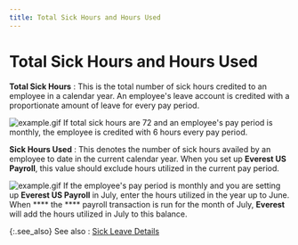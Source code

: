 ```yaml
---
title: Total Sick Hours and Hours Used
---
```


# Total Sick Hours and Hours Used


**Total Sick Hours**
: This is the total number of sick hours credited  to an employee in a calendar year. An employee's leave account is credited  with a proportionate amount of leave for every pay period.


![example.gif]({{site.prl_baseurl}}/img/example.gif) If  total sick hours are 72 and an employee's pay period is monthly, the employee  is credited with 6 hours every pay period.


**Sick Hours Used**
: This denotes the number of sick hours availed by  an employee to date in the current calendar year. When you set up **Everest US Payroll**, this value should  exclude hours utilized in the current pay period.


![example.gif]({{site.prl_baseurl}}/img/example.gif) If the employee's pay  period is monthly and you are setting up **Everest 
 US Payroll** in July, enter the hours utilized in the year up to  June. When **** the **** payroll transaction is run for the month of July, **Everest**  will add the hours utilized in July to this balance.


{:.see_also}
See also
: [Sick Leave Details]({{site.prl_baseurl}}/misc/sick_leave_details_2.html)
